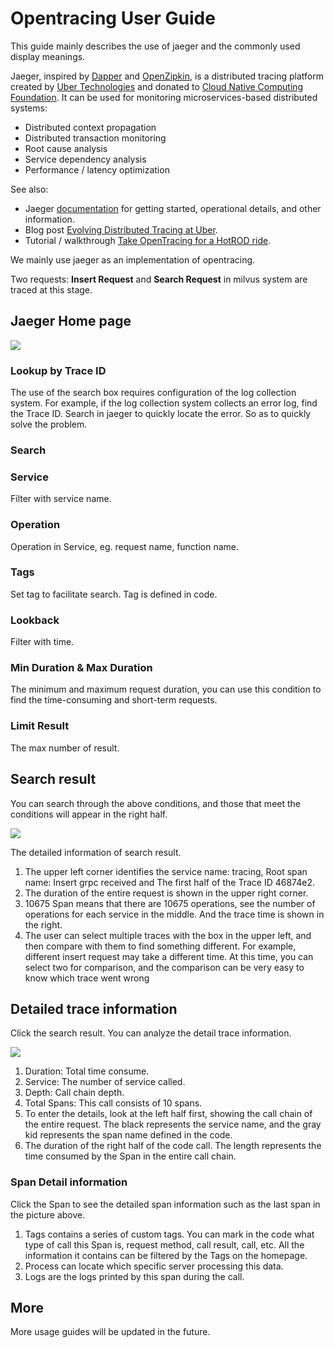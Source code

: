 # Opentracing User Guide

This guide mainly describes the use of jaeger and the commonly used display meanings.

Jaeger, inspired by [Dapper](https://research.google.com/pubs/pub36356.html) and [OpenZipkin](https://zipkin.io/), is a distributed tracing platform created by [Uber Technologies](https://uber.github.io/) and donated to [Cloud Native Computing Foundation](https://cncf.io/). It can be used for monitoring microservices-based distributed systems:

- Distributed context propagation
- Distributed transaction monitoring
- Root cause analysis
- Service dependency analysis
- Performance / latency optimization

See also:

- Jaeger [documentation](https://jaegertracing.io/docs/) for getting started, operational details, and other information.
- Blog post [Evolving Distributed Tracing at Uber](https://eng.uber.com/distributed-tracing/).
- Tutorial / walkthrough [Take OpenTracing for a HotROD ride](https://medium.com/@YuriShkuro/take-opentracing-for-a-hotrod-ride-f6e3141f7941).

We mainly use jaeger as an implementation of opentracing.

Two requests: **Insert Request** and **Search Request** in milvus system are traced at this stage.

## Jaeger Home page

![](./figs/jaeger_home_page.png)

### Lookup by Trace ID

The use of the search box requires configuration of the log collection system. For example, if the log collection system collects an error log, find the Trace ID. Search in jaeger to quickly locate the error. So as to quickly solve the problem.

### Search

### Service

Filter with service name.

### Operation

Operation in Service, eg. request name, function name.

### Tags

Set tag to facilitate search. Tag is defined in code.

### Lookback

Filter with time.

### Min Duration & Max Duration

The minimum and maximum request duration, you can use this condition to find the time-consuming and short-term requests.

### Limit Result

The max number of result.

## Search result

You can search through the above conditions, and those that meet the conditions will appear in the right half.

![](./figs/jaeger_single_search_result.png)

The detailed information of search result.

1. The upper left corner identifies the service name: tracing, Root span name: Insert grpc received and The first half of the Trace ID 46874e2.
2. The duration of the entire request is shown in the upper right corner.
3. 10675 Span means that there are 10675 operations, see the number of operations for each service in the middle. And the trace time is shown in the right.
4. The user can select multiple traces with the box in the upper left, and then compare with them to find something different. For example, different insert request may take a different time. At this time, you can select two for comparison, and the comparison can be very easy to know which trace went wrong

## Detailed trace information

Click the search result. You can analyze the detail trace information.

![](./figs/jaeger_detailed_trace_info.png)

1. Duration: Total time consume.
2. Service: The number of service called.
3. Depth: Call chain depth.
4. Total Spans: This call consists of 10 spans.
5. To enter the details, look at the left half first, showing the call chain of the entire request. The black represents the service name, and the gray kid represents the span name defined in the code.
6. The duration of the right half of the code call. The length represents the time consumed by the Span in the entire call chain.

### Span Detail information

Click the Span to see the detailed span information such as the last span in the picture above.

1. Tags contains a series of custom tags. You can mark in the code what type of call this Span is, request method, call result, call, etc. All the information it contains can be filtered by the Tags on the homepage.
2. Process can locate which specific server processing this data.
3. Logs are the logs printed by this span during the call.

## More

More usage guides will be updated in the future.
